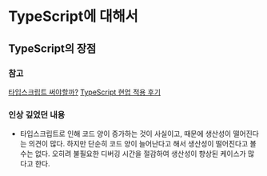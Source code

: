 # TypeScript에 대해서

## TypeScript의 장점

### 참고

[타입스크립트 써야할까?](https://hyunseob.github.io/2018/08/12/do-you-need-to-use-ts/)
[TypeScript 현업 적용 후기](https://medium.com/tapjoykorea/typescript-%ED%98%84%EC%97%85-%EC%A0%81%EC%9A%A9-%ED%9B%84%EA%B8%B0-caad266c8142)

### 인상 깊었던 내용

- 타입스크립트로 인해 코드 양이 증가하는 것이 사실이고, 때문에 생산성이 떨어진다는 의견이 많다. 하지만 단순히 코드 양이 늘어난다고 해서 생산성이 떨어진다고 볼 수는 없다. 오히려 불필요한 디버깅 시간을 절감하여 생산성이 향상된 케이스가 많다고 한다.
